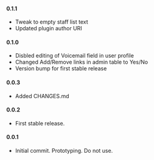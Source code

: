 #### 0.1.1
* Tweak to empty staff list text
* Updated plugin author URI

#### 0.1.0
* Disbled editing of Voicemail field in user profile
* Changed Add/Remove links in admin table to Yes/No
* Version bump for first stable release

#### 0.0.3
* Added CHANGES.md

#### 0.0.2
* First stable release.

#### 0.0.1
* Initial commit. Prototyping. Do not use.
